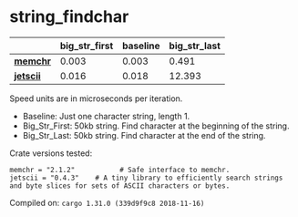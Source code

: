 # string_findchar
| | big_str_first | baseline | big_str_last |
| --- | --- | --- | --- |
| **[memchr](https://crates.io/crates/memchr)** | 0.003 | 0.003 | 0.491 |
| **[jetscii](https://crates.io/crates/jetscii)** | 0.016 | 0.018 | 12.393 |

Speed units are in microseconds per iteration.

* Baseline: Just one character string, length 1.
* Big_Str_First: 50kb string. Find character at the beginning of the string.
* Big_Str_Last: 50kb string. Find character at the end of the string.

Crate versions tested:

    memchr = "2.1.2"           # Safe interface to memchr.
    jetscii = "0.4.3"    # A tiny library to efficiently search strings and byte slices for sets of ASCII characters or bytes.

Compiled on: `cargo 1.31.0 (339d9f9c8 2018-11-16)`